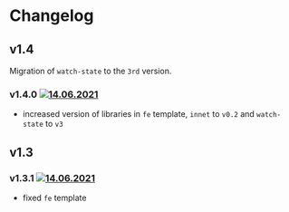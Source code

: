 # Changelog
## v1.4
Migration of `watch-state` to the `3rd` version.
### v1.4.0 [![14.06.2021](https://img.shields.io/date/1623682304)](https://github.com/d8corp/watch-state/tree/v1.4.0)
- increased version of libraries in `fe` template, `innet` to `v0.2` and `watch-state` to `v3`
## v1.3
### v1.3.1 [![14.06.2021](https://img.shields.io/date/1623681775)](https://github.com/d8corp/watch-state/tree/v1.3.1)
- fixed `fe` template